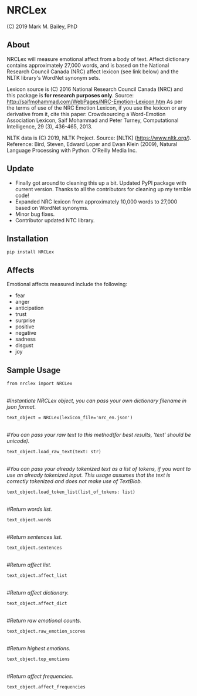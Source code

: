 # NRCLex

(C) 2019 Mark M. Bailey, PhD

## About
NRCLex will measure emotional affect from a body of text.  Affect dictionary contains approximately 27,000 words, and is based on the National Research Council Canada (NRC) affect lexicon (see link below) and the NLTK library's WordNet synonym sets.

Lexicon source is (C) 2016 National Research Council Canada (NRC) and this package is **for research purposes only**. Source: http://saifmohammad.com/WebPages/NRC-Emotion-Lexicon.htm As per the terms of use of the NRC Emotion Lexicon, if you use the lexicon or any derivative from it, cite this paper: Crowdsourcing a Word-Emotion Association Lexicon, Saif Mohammad and Peter Turney, Computational Intelligence, 29 (3), 436-465, 2013.

NLTK data is (C) 2019, NLTK Project.  Source: [NLTK] (https://www.nltk.org/).  Reference: Bird, Steven, Edward Loper and Ewan Klein (2009), Natural Language Processing with Python. O’Reilly Media Inc.

## Update
* Finally got around to cleaning this up a bit.  Updated PyPI package with current version.  Thanks to all the contributors for cleaning up my terrible code!
* Expanded NRC lexicon from approximately 10,000 words to 27,000 based on WordNet synonyms.
* Minor bug fixes.
* Contributor updated NTC library.

## Installation
`pip install NRCLex`

## Affects
Emotional affects measured include the following:

* fear
* anger
* anticipation
* trust
* surprise
* positive
* negative
* sadness
* disgust
* joy

## Sample Usage

`from nrclex import NRCLex`<br><br>


*#Instantiate NRCLex object, you can pass your own dictionary filename in json format.*<br>

`text_object = NRCLex(lexicon_file='nrc_en.json')`<br><br>


*#You can pass your raw text to this method(for best results, 'text' should be unicode).*<br>

`text_object.load_raw_text(text: str)`<br><br>


*#You can pass your already tokenized text as a list of tokens, if you want to use an already tokenized input.
This usage assumes that the text is correctly tokenized and does not make use of TextBlob.*<br>

`text_object.load_token_list(list_of_tokens: list)`<br><br>


*#Return words list.*<br>

`text_object.words`<br><br>


*#Return sentences list.*<br>

`text_object.sentences`<br><br>


*#Return affect list.*<br>

`text_object.affect_list`<br><br>


*#Return affect dictionary.*<br>

`text_object.affect_dict`<br><br>


*#Return raw emotional counts.*<br>

`text_object.raw_emotion_scores`<br><br>


*#Return highest emotions.*<br>

`text_object.top_emotions`<br><br>


*#Return affect frequencies.*<br>

`text_object.affect_frequencies`